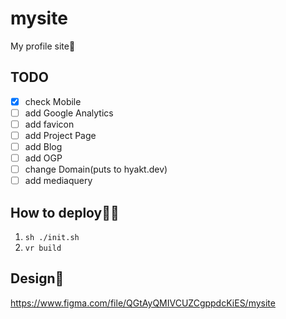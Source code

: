 # mysite
My profile site🐷

## TODO
- [x] check Mobile
- [ ] add Google Analytics
- [ ] add favicon
- [ ] add Project Page
- [ ] add Blog
- [ ] add OGP
- [ ] change Domain(puts to hyakt.dev)
- [ ] add mediaquery

## How to deploy‍💁‍♀️
1. `sh ./init.sh`
2. `vr build`

## Design🎨
https://www.figma.com/file/QGtAyQMIVCUZCgppdcKiES/mysite
